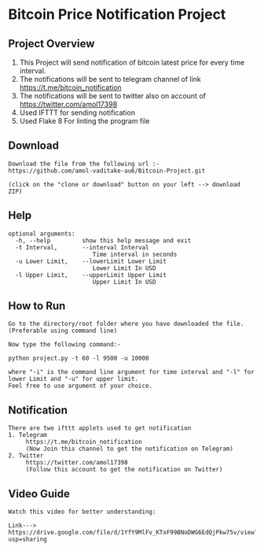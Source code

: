 # Bitcoin Price Notification Project

## Project Overview

1. This Project will send notification of bitcoin latest price for every time interval.
2. The notifications will be sent to telegram channel of link https://t.me/bitcoin_notification
3. The notifications will be sent to twitter also on account of https://twitter.com/amol17398
4. Used IFTTT for sending notification
5. Used Flake 8 For linting the program file

## Download

```
Download the file from the following url :-
https://github.com/amol-vaditake-au6/Bitcoin-Project.git

(click on the "clone or download" button on your left --> download ZIP)
```

## Help

```
optional arguments:
  -h, --help         show this help message and exit
  -t Interval,       --interval Interval
                        Time interval in seconds
  -u Lower Limit,    --lowerLimit Lower Limit
                        Lower Limit In USD
  -l Upper Limit,    --upperLimit Upper Limit
                        Upper Limit In USD
```

## How to Run

```
Go to the directory/root folder where you have downloaded the file.(Preferable using command line)

Now type the following command:-

python project.py -t 60 -l 9500 -u 10000

where "-i" is the command line argument for time interval and "-l" for lower Limit and "-u" for upper limit.
Feel free to use argument of your choice.
```

## Notification

```
There are two ifttt applets used to get notification
1. Telegram
     https://t.me/bitcoin_notification
     (Now Join this channel to get the notification on Telegram)
2. Twitter
     https://twitter.com/amol17398
     (Follow this account to get the notification on Twitter)
```

## Video Guide

```
Watch this video for better understanding:

Link---> https://drive.google.com/file/d/1YfY9MlFv_KTxF99BNoDWG6EdQjPkw75v/view?usp=sharing

```

